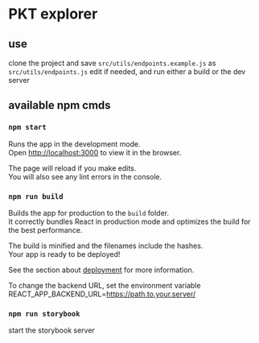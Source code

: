 # PKT explorer 

## use 
clone the project and save `src/utils/endpoints.example.js` as `src/utils/endpoints.js` edit if needed, and run either a build or the dev server

## available npm cmds

### `npm start`

Runs the app in the development mode.<br>
Open [http://localhost:3000](http://localhost:3000) to view it in the browser.

The page will reload if you make edits.<br>
You will also see any lint errors in the console.

### `npm run build`

Builds the app for production to the `build` folder.<br>
It correctly bundles React in production mode and optimizes the build for the best performance.

The build is minified and the filenames include the hashes.<br>
Your app is ready to be deployed!

See the section about [deployment](https://facebook.github.io/create-react-app/docs/deployment) for more information.

To change the backend URL, set the environment variable REACT_APP_BACKEND_URL=https://path.to.your.server/

### `npm run storybook`

start the storybook server

